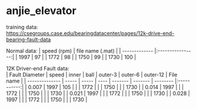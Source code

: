 # anjie_elevator  
training data:  
https://csegroups.case.edu/bearingdatacenter/pages/12k-drive-end-bearing-fault-data  

Normal data: 
| speed (rpm)   | file name (.mat) | 
| ------------- |:----------------:| 
| 1997          | 97     | 
| 1772          | 98     | 
| 1750          | 99     | 
| 1730          | 100    |  


12K Driver-end Fault data:  
| Fault Diameter | speed | inner | ball | outer-3 | outer-6 | outer-12 | File name   |
| -------------- | ----- | ----- | ---- | ------- | ------- | -------- |:-----------:|
| 0.007          | 1997  | 105   | 
|                | 1772  |
|                | 1750  |
|                | 1730  |
| 0.014          | 1997  |
|                | 1772  |
|                | 1750  |
|                | 1730  |
| 0.021          | 1997  |
|                | 1772  |
|                | 1750  |
|                | 1730  |
| 0.028          | 1997  |
|                | 1772  |
|                | 1750  |
|                | 1730  |
